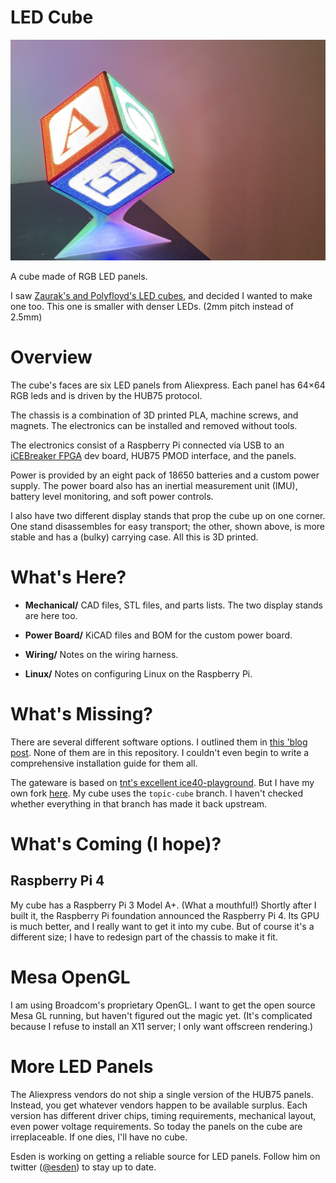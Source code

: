 # LED Cube

![The cube on its stand.](images/alphablock.jpg)

A cube made of RGB LED panels.

I saw [Zaurak's and Polyfloyd's LED cubes](https://kbob.github.io/2019/08/23/led-cubes.html), and decided I wanted to make one too.  This one is smaller with denser LEDs.  (2mm pitch instead of 2.5mm)


# Overview

The cube's faces are six LED panels from Aliexpress.  Each panel has 64&times;64 RGB leds and is driven by the HUB75 protocol.

The chassis is a combination of 3D printed PLA, machine screws, and magnets.
The electronics can be installed and removed without tools.

The electronics consist of a Raspberry Pi connected via USB to an
[iCEBreaker FPGA](https://www.crowdsupply.com/1bitsquared/icebreaker-fpga)
dev board, HUB75 PMOD interface, and the panels.

Power is provided by an eight pack of 18650 batteries and a custom
power supply.  The power board also has an inertial measurement
unit (IMU), battery level monitoring, and soft power controls.

I also have two different display stands that prop the cube up on
one corner.  One stand disassembles for easy transport; the other, shown above,
is more stable and has a (bulky) carrying case.  All this is 3D printed.


# What's Here?

* **Mechanical/** CAD files, STL files, and parts lists.  The two
  display stands are here too.

* **Power Board/** KiCAD files and BOM for the custom power board.

* **Wiring/** Notes on the wiring harness.

* **Linux/** Notes on configuring Linux on the Raspberry Pi.


# What's Missing?

There are several different software options.  I outlined them in
[this 'blog post](https://kbob.github.io/2019-08-23/led-cubes.html).
None of them are in this repository.  I couldn't even begin
to write a comprehensive installation guide for them all.

The gateware is based on [tnt's excellent
ice40-playground](https://github.com/smunaut/ice40-playground).
But I have my own fork [here](https://github.com/kbob/ice40-playground).
My cube uses the `topic-cube` branch.  I haven't checked whether everything
in that branch has made it back upstream.


# What's Coming (I hope)?

## Raspberry Pi 4

My cube has a Raspberry Pi 3 Model A+.  (What a mouthful!)
Shortly after I built it, the Raspberry Pi foundation announced
the Raspberry Pi 4.  Its GPU is much better, and I really want to
get it into my cube.  But of course it's a different size;
I have to redesign part of the chassis to make it fit.

# Mesa OpenGL

I am using Broadcom's proprietary OpenGL.  I want to get the
open source Mesa GL running, but haven't figured out the magic
yet.  (It's complicated because I refuse to install an X11 server;
I only want offscreen rendering.)

# More LED Panels

The Aliexpress vendors do not ship a single version of the HUB75
panels.  Instead, you get whatever vendors happen to be available
surplus.  Each version has different driver chips, timing requirements,
mechanical layout, even power voltage requirements.  So today
the panels on the cube are irreplaceable.  If one dies, I'll
have no cube.

Esden is working on getting a reliable source for LED panels.
Follow him on twitter ([@esden](https://twitter.com/esden))
to stay up to date.

